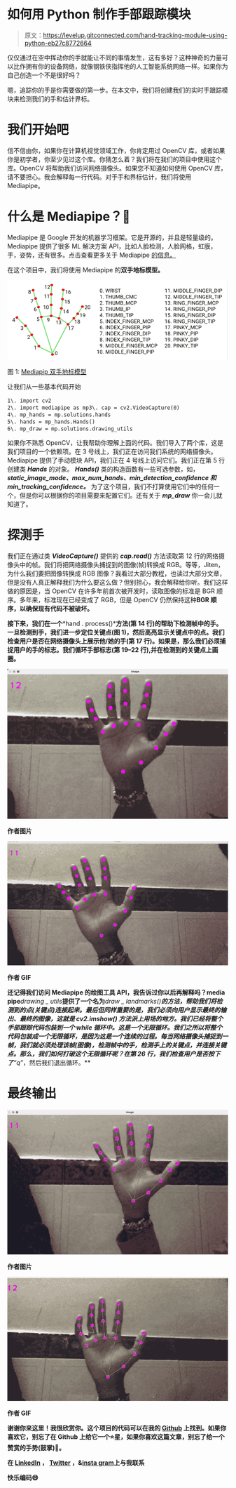 # 如何用 Python 制作手部跟踪模块

> 原文：<https://levelup.gitconnected.com/hand-tracking-module-using-python-eb27c8772664>

仅仅通过在空中挥动你的手就能让不同的事情发生，这有多好？这种神奇的力量可以比作拥有你的设备网络，就像钢铁侠指挥他的人工智能系统网络一样。如果你为自己创造一个不是很好吗？

嗯，追踪你的手是你需要做的第一步。在本文中，我们将创建我们的实时手跟踪模块来检测我们的手和估计界标。

# 我们开始吧

信不信由你，如果你在计算机视觉领域工作，你肯定用过 OpenCV 库，或者如果你是初学者，你至少见过这个库。你猜怎么着？我们将在我们的项目中使用这个库。OpenCV 将帮助我们访问网络摄像头。如果您不知道如何使用 OpenCV 库，请不要担心。我会解释每一行代码。对于手和界标估计，我们将使用 Mediapipe。

# 什么是 Mediapipe？🤔

Mediapipe 是 Google 开发的机器学习框架。它是开源的，并且是轻量级的。Mediapipe 提供了很多 ML 解决方案 API，比如人脸检测，人脸网格，虹膜，手，姿势，还有很多。点击查看更多关于 Mediapipe [的信息。](https://google.github.io/mediapipe/)

在这个项目中，我们将使用 Mediapipe 的**双手地标模型。**

![](img/fc5357e8d7f2670e449b732a34a5775b.png)

图 1: [Mediapip 双手地标模型](https://google.github.io/mediapipe/solutions/hands.html)

让我们从一些基本代码开始

```
1\. import cv2
2\. import mediapipe as mp3\. cap = cv2.VideoCapture(0) 
4\. mp_hands = mp.solutions.hands
5\. hands = mp_hands.Hands()
6\. mp_draw = mp.solutions.drawing_utils
```

如果你不熟悉 OpenCV，让我帮助你理解上面的代码。我们导入了两个库，这是我们项目的一个依赖项。在 3 号线上，我们正在访问我们系统的网络摄像头。Mediapipe 提供了手动模块 API，我们正在 4 号线上访问它们。我们正在第 5 行创建类 ***Hands*** 的对象。 ***Hands()*** 类的构造函数有一些可选参数，如， ***static_image_mode、max_num_hands、min_detection_confidence 和 min_tracking_confidence。*** 为了这个项目，我们不打算使用它们中的任何一个，但是你可以根据你的项目需要来配置它们。还有关于 ***mp_draw*** 你一会儿就知道了。

# 探测手

我们正在通过类 ***VideoCapture()*** 提供的 ***cap.read()*** 方法读取第 12 行的网络摄像头中的帧。我们将把网络摄像头捕捉到的图像(帧)转换成 RGB。等等，Jiten，为什么我们要把图像转换成 RGB 图像？我看过大部分教程，也读过大部分文章，但是没有人真正解释我们为什么要这么做？但别担心，我会解释给你听。我们这样做的原因是，当 OpenCV 在许多年前首次被开发时，读取图像的标准是 BGR 顺序。多年来，标准现在已经变成了 RGB，但是 OpenCV 仍然保持这种**BGR 顺序，以确保现有代码不被破坏。**

**接下来，我们在一个***hand . process()***方法(第 14 行)的帮助下检测帧中的手。一旦检测到手，我们进一步定位关键点(图 1)，然后高亮显示关键点中的点。我们检查用户是否在网络摄像头上展示他/她的手(第 17 行)。如果是，那么我们必须捕捉用户的手的标志。我们循环手部标志(第 19–22 行),并在检测到的关键点上画圈。**

**![](img/f72f7713daccc98d648561121cf819de.png)**

**作者图片**

**![](img/3f757fd9937e4e2bfc5038c88e6a0862.png)**

**作者 GIF**

**还记得我们访问 Mediapipe 的绘图工具 API，我告诉过你以后再解释吗？media pipe***drawing _ utils***提供了一个名为***draw _ landmarks()***的方法，帮助我们将检测到的点(关键点)连接起来。最后但同样重要的是，我们必须向用户显示最终的输出、最终的图像，这就是 ***cv2.imshow()*** 方法派上用场的地方。我们已经将整个手部跟踪代码包装到一个 while 循环中。这是一个无限循环。我们之所以将整个代码包装成一个无限循环，是因为这是一个连续的过程。每当网络摄像头捕捉到一帧，我们就必须处理该帧(图像)，检测帧中的手，检测手上的关键点，并连接关键点。那么，我们如何打破这个无限循环呢？在第 26 行，我们检查用户是否按下了**“q”**，然后我们退出循环。**

# **最终输出**

**![](img/ee8c923f4530de530331218c2b5a1ee5.png)**

**作者图片**

**![](img/28f3130a76d7a37e37b695bf42b0e2fa.png)**

**作者 GIF**

**谢谢你来这里！我很欣赏你。这个项目的代码可以在我的 [Github](https://github.com/TheBoy-WhoCode/handtracker) 上找到。如果你喜欢它，别忘了在 Github 上给它一个⭐️星，如果你喜欢这篇文章，别忘了给一个赞赏的手势(鼓掌)👏。**

**在 [**LinkedIn**](https://www.linkedin.com/in/jiten-patel-jp/) **，** [**Twitter**](https://twitter.com/thejitenpatel) **，**&[**insta gram**](https://www.instagram.com/thejitenpatel/)上与我联系**

****快乐编码😄****